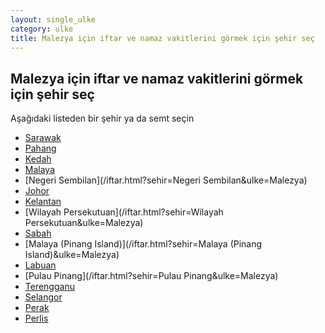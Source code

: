 ```yaml
---
layout: single_ulke
category: ulke
title: Malezya için iftar ve namaz vakitlerini görmek için şehir seç
---
```



## Malezya için iftar ve namaz vakitlerini görmek için şehir seç

Aşağıdaki listeden bir şehir ya da semt seçin


* [Sarawak](/iftar.html?sehir=Sarawak&ulke=Malezya)
* [Pahang](/iftar.html?sehir=Pahang&ulke=Malezya)
* [Kedah](/iftar.html?sehir=Kedah&ulke=Malezya)
* [Malaya](/iftar.html?sehir=Malaya&ulke=Malezya)
* [Negeri Sembilan](/iftar.html?sehir=Negeri Sembilan&ulke=Malezya)
* [Johor](/iftar.html?sehir=Johor&ulke=Malezya)
* [Kelantan](/iftar.html?sehir=Kelantan&ulke=Malezya)
* [Wilayah Persekutuan](/iftar.html?sehir=Wilayah Persekutuan&ulke=Malezya)
* [Sabah](/iftar.html?sehir=Sabah&ulke=Malezya)
* [Malaya (Pinang Island)](/iftar.html?sehir=Malaya (Pinang Island)&ulke=Malezya)
* [Labuan](/iftar.html?sehir=Labuan&ulke=Malezya)
* [Pulau Pinang](/iftar.html?sehir=Pulau Pinang&ulke=Malezya)
* [Terengganu](/iftar.html?sehir=Terengganu&ulke=Malezya)
* [Selangor](/iftar.html?sehir=Selangor&ulke=Malezya)
* [Perak](/iftar.html?sehir=Perak&ulke=Malezya)
* [Perlis](/iftar.html?sehir=Perlis&ulke=Malezya)
